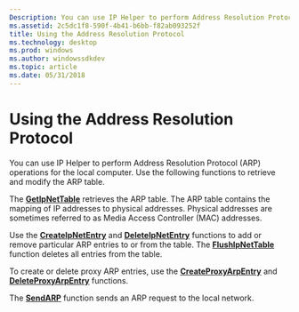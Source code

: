 ```yaml
---
Description: You can use IP Helper to perform Address Resolution Protocol (ARP) operations for the local computer. Use the following functions to retrieve and modify the ARP table.
ms.assetid: 2c5dc1f8-590f-4b41-b6bb-f82ab093252f
title: Using the Address Resolution Protocol
ms.technology: desktop
ms.prod: windows
ms.author: windowssdkdev
ms.topic: article
ms.date: 05/31/2018
---
```


# Using the Address Resolution Protocol

You can use IP Helper to perform Address Resolution Protocol (ARP) operations for the local computer. Use the following functions to retrieve and modify the ARP table.

The [**GetIpNetTable**](/windows/desktop/api/Iphlpapi/nf-iphlpapi-getipnettable) retrieves the ARP table. The ARP table contains the mapping of IP addresses to physical addresses. Physical addresses are sometimes referred to as Media Access Controller (MAC) addresses.

Use the [**CreateIpNetEntry**](/windows/desktop/api/Iphlpapi/nf-iphlpapi-createipnetentry) and [**DeleteIpNetEntry**](/windows/desktop/api/Iphlpapi/nf-iphlpapi-deleteipnetentry) functions to add or remove particular ARP entries to or from the table. The [**FlushIpNetTable**](/windows/desktop/api/Iphlpapi/nf-iphlpapi-flushipnettable) function deletes all entries from the table.

To create or delete proxy ARP entries, use the [**CreateProxyArpEntry**](/windows/desktop/api/Iphlpapi/nf-iphlpapi-createproxyarpentry) and [**DeleteProxyArpEntry**](/windows/desktop/api/Iphlpapi/nf-iphlpapi-deleteproxyarpentry) functions.

The [**SendARP**](/windows/desktop/api/Iphlpapi/nf-iphlpapi-sendarp) function sends an ARP request to the local network.

 

 



